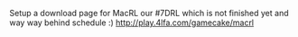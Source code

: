 Setup a download page for MacRL our #7DRL which is not finished yet and way way behind schedule :) http://play.4lfa.com/gamecake/macrl